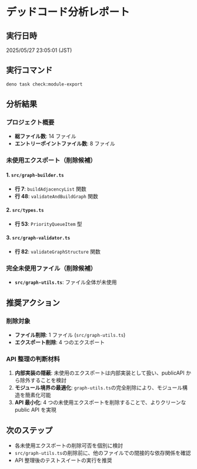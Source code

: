 # デッドコード分析レポート

## 実行日時

2025/05/27 23:05:01 (JST)

## 実行コマンド

```bash
deno task check:module-export
```

## 分析結果

### プロジェクト概要

- **総ファイル数**: 14 ファイル
- **エントリーポイントファイル数**: 8 ファイル

### 未使用エクスポート（削除候補）

#### 1. `src/graph-builder.ts`

- **行 7**: `buildAdjacencyList` 関数
- **行 48**: `validateAndBuildGraph` 関数

#### 2. `src/types.ts`

- **行 53**: `PriorityQueueItem` 型

#### 3. `src/graph-validator.ts`

- **行 82**: `validateGraphStructure` 関数

### 完全未使用ファイル（削除候補）

- **`src/graph-utils.ts`**: ファイル全体が未使用

## 推奨アクション

### 削除対象

- **ファイル削除**: 1 ファイル (`src/graph-utils.ts`)
- **エクスポート削除**: 4 つのエクスポート

### API 整理の判断材料

1. **内部実装の隠蔽**: 未使用のエクスポートは内部実装として扱い、publicAPI から除外することを検討
2. **モジュール境界の最適化**: `graph-utils.ts`の完全削除により、モジュール構造を簡素化可能
3. **API 最小化**: 4 つの未使用エクスポートを削除することで、よりクリーンな public API を実現

## 次のステップ

- 各未使用エクスポートの削除可否を個別に検討
- `src/graph-utils.ts`の削除前に、他のファイルでの間接的な依存関係を確認
- API 整理後のテストスイートの実行を推奨
